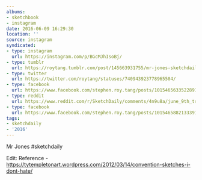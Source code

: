 ```yaml
---
albums:
- sketchbook
- instagram
date: 2016-06-09 16:29:30
location: ''
source: instagram
syndicated:
- type: instagram
  url: https://instagram.com/p/BGcMJhIsoBj/
- type: tumblr
  url: https://roytang.tumblr.com/post/145663931755/mr-jones-sketchdaily
- type: twitter
  url: https://twitter.com/roytang/statuses/740943923778965504/
- type: facebook
  url: https://www.facebook.com/stephen.roy.tang/posts/10154656335228912:1
- type: reddit
  url: https://www.reddit.com/r/SketchDaily/comments/4n9u8a/june_9th_trilogy/d42genv/
- type: facebook
  url: https://www.facebook.com/stephen.roy.tang/posts/10154658821333912
tags:
- sketchdaily
- '2016'
---
```


Mr Jones #sketchdaily

Edit: Reference - https://tytempletonart.wordpress.com/2012/03/14/convention-sketches-i-dont-hate/